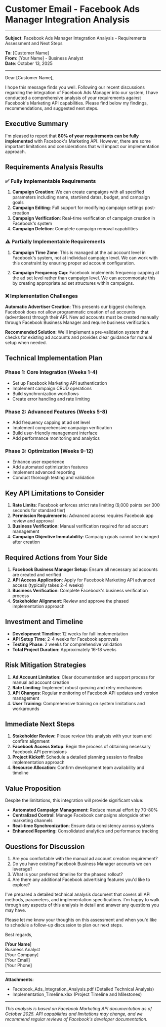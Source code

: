 # Customer Email - Facebook Ads Manager Integration Analysis

---

**Subject**: Facebook Ads Manager Integration Analysis - Requirements Assessment and Next Steps

**To**: [Customer Name]  
**From**: [Your Name] - Business Analyst  
**Date**: October 13, 2025  

---

Dear [Customer Name],

I hope this message finds you well. Following our recent discussions regarding the integration of Facebook Ads Manager into our system, I have conducted a comprehensive analysis of your requirements against Facebook's Marketing API capabilities. Please find below my findings, recommendations, and suggested next steps.

## Executive Summary

I'm pleased to report that **80% of your requirements can be fully implemented** with Facebook's Marketing API. However, there are some important limitations and considerations that will impact our implementation approach.

## Requirements Analysis Results

### ✅ **Fully Implementable Requirements**

1. **Campaign Creation**: We can create campaigns with all specified parameters including name, start/end dates, budget, and campaign goals
2. **Campaign Editing**: Full support for modifying campaign settings post-creation
3. **Campaign Verification**: Real-time verification of campaign creation in Facebook's system
4. **Campaign Deletion**: Complete campaign removal capabilities

### ⚠️ **Partially Implementable Requirements**

1. **Campaign Time Zone**: This is managed at the ad account level in Facebook's system, not at individual campaign level. We can work with this constraint by ensuring proper ad account configuration.

2. **Campaign Frequency Cap**: Facebook implements frequency capping at the ad set level rather than campaign level. We can accommodate this by creating appropriate ad set structures within campaigns.

### ❌ **Implementation Challenges**

**Automatic Advertiser Creation**: This presents our biggest challenge. Facebook does not allow programmatic creation of ad accounts (advertisers) through their API. New ad accounts must be created manually through Facebook Business Manager and require business verification.

**Recommended Solution**: We'll implement a pre-validation system that checks for existing ad accounts and provides clear guidance for manual setup when needed.

## Technical Implementation Plan

### Phase 1: Core Integration (Weeks 1-4)
- Set up Facebook Marketing API authentication
- Implement campaign CRUD operations
- Build synchronization workflows
- Create error handling and rate limiting

### Phase 2: Advanced Features (Weeks 5-8)
- Add frequency capping at ad set level
- Implement comprehensive campaign verification
- Build user-friendly management interface
- Add performance monitoring and analytics

### Phase 3: Optimization (Weeks 9-12)
- Enhance user experience
- Add automated optimization features
- Implement advanced reporting
- Conduct thorough testing and validation

## Key API Limitations to Consider

1. **Rate Limits**: Facebook enforces strict rate limiting (9,000 points per 300 seconds for standard tier)
2. **Permission Requirements**: Advanced access requires Facebook app review and approval
3. **Business Verification**: Manual verification required for ad account management
4. **Campaign Objective Immutability**: Campaign goals cannot be changed after creation

## Required Actions from Your Side

1. **Facebook Business Manager Setup**: Ensure all necessary ad accounts are created and verified
2. **API Access Application**: Apply for Facebook Marketing API advanced access (typically takes 2-4 weeks)
3. **Business Verification**: Complete Facebook's business verification process
4. **Stakeholder Alignment**: Review and approve the phased implementation approach

## Investment and Timeline

- **Development Timeline**: 12 weeks for full implementation
- **API Setup Time**: 2-4 weeks for Facebook approvals
- **Testing Phase**: 2 weeks for comprehensive validation
- **Total Project Duration**: Approximately 16-18 weeks

## Risk Mitigation Strategies

1. **Ad Account Limitation**: Clear documentation and support process for manual ad account creation
2. **Rate Limiting**: Implement robust queuing and retry mechanisms
3. **API Changes**: Regular monitoring of Facebook API updates and version management
4. **User Training**: Comprehensive training on system limitations and workarounds

## Immediate Next Steps

1. **Stakeholder Review**: Please review this analysis with your team and confirm alignment
2. **Facebook Access Setup**: Begin the process of obtaining necessary Facebook API permissions
3. **Project Kickoff**: Schedule a detailed planning session to finalize implementation approach
4. **Resource Allocation**: Confirm development team availability and timeline

## Value Proposition

Despite the limitations, this integration will provide significant value:
- **Automated Campaign Management**: Reduce manual effort by 70-80%
- **Centralized Control**: Manage Facebook campaigns alongside other marketing channels
- **Real-time Synchronization**: Ensure data consistency across systems
- **Enhanced Reporting**: Consolidated analytics and performance tracking

## Questions for Discussion

1. Are you comfortable with the manual ad account creation requirement?
2. Do you have existing Facebook Business Manager accounts we can leverage?
3. What is your preferred timeline for the phased rollout?
4. Are there any additional Facebook advertising features you'd like to explore?

I've prepared a detailed technical analysis document that covers all API methods, parameters, and implementation specifications. I'm happy to walk through any aspects of this analysis in detail and answer any questions you may have.

Please let me know your thoughts on this assessment and when you'd like to schedule a follow-up discussion to plan our next steps.

Best regards,

**[Your Name]**  
Business Analyst  
[Your Company]  
[Your Email]  
[Your Phone]

---

**Attachments**:
- Facebook_Ads_Integration_Analysis.pdf (Detailed Technical Analysis)
- Implementation_Timeline.xlsx (Project Timeline and Milestones)

---

*This analysis is based on Facebook Marketing API documentation as of October 2025. API capabilities and limitations may change, and we recommend regular reviews of Facebook's developer documentation.*
